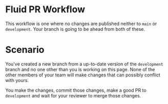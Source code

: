 # Fluid PR Workflow

This workflow is one where no changes are published neither to `main` or `development`.
Your branch is going to be ahead from both of these.

# Scenario

You've created a new branch from a up-to-date version of the `development` branch
and no one other than you is working on this page. None of the other members of your team
will make changes that can possibly conflict with yours.

You make the changes, commit those changes, make a good PR to `development` and wait for your
reviewer to merge those changes.
